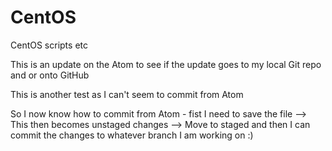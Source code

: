 # CentOS
CentOS scripts etc

This is an update on the Atom to see if the update goes to my local Git repo and or onto GitHub

This is another test as I can't seem to commit from Atom

So I now know how to commit from Atom - fist I need to save the file --> This then becomes unstaged changes --> Move to staged and then I can commit the changes to whatever branch I am working on :)

